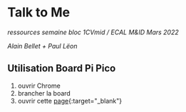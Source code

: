 # Talk to Me

_ressources semaine bloc 1CVmid / ECAL M&ID Mars 2022_

_Alain Bellet + Paul Lëon_

## Utilisation Board Pi Pico

1. ouvrir Chrome
2. brancher la board
3. ouvrir cette [page](https://ecal-mid.ch/talktome/app.html){:target="_blank"}




